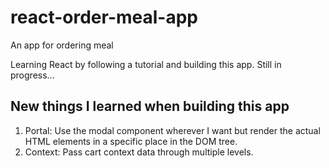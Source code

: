 # react-order-meal-app
An app for ordering meal

Learning React by following a tutorial and building this app.
Still in progress...

## New things I learned when building this app
1. Portal: Use the modal component wherever I want but render the actual HTML elements in a specific place in the DOM tree.
2. Context: Pass cart context data through multiple levels.
